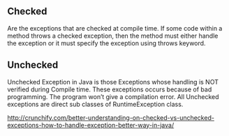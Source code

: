 ## Checked
Are the exceptions that are checked at compile time. If some code within a method throws a checked exception, then the method must either handle the exception or it must specify the exception using throws keyword.

## Unchecked
Unchecked Exception in Java is those Exceptions whose handling is NOT verified during Compile time. These exceptions occurs because of bad programming. The program won’t give a compilation error. All Unchecked exceptions are direct sub classes of RuntimeException class.


http://crunchify.com/better-understanding-on-checked-vs-unchecked-exceptions-how-to-handle-exception-better-way-in-java/
